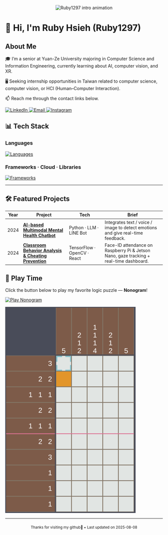 <p align="center">
  <img src="assets/intro.gif" alt="Ruby1297 intro animation" />
</p>

# 🤍 Hi, I'm Ruby Hsieh (Ruby1297)

## About Me

🎓 I’m a senior at Yuan-Ze University majoring in Computer Science and Information Engineering, currently learning about AI, computer vision, and XR.  

  
🖥️ Seeking internship opportunities in Taiwan related to computer science, computer vision, or HCI (Human–Computer Interaction).  

  
📫 Reach me through the contact links below.


<p>
  <a href="https://www.linkedin.com/in/ruby1297/" target="_blank">
    <img src="https://skillicons.dev/icons?i=linkedin" height="42" alt="LinkedIn" />
  </a>
  <a href="mailto:yuyu199127@gmail.com">
    <img src="https://skillicons.dev/icons?i=gmail" height="42" alt="Email" />
  </a>
  <a href="https://www.instagram.com/ruby.1297_" target="_blank">
    <img src="https://skillicons.dev/icons?i=instagram" height="42" alt="Instagram" />
  </a>


## 📊 Tech Stack

### Languages  
[![Languages](https://skillicons.dev/icons?i=c,cpp,java,js,py,php,html,css&perline=8)](https://skillicons.dev)

### Frameworks · Cloud · Libraries  
[![Frameworks](https://skillicons.dev/icons?i=aws,gcp,docker,firebase,pytorch,tensorflow,unity&perline=8)](https://skillicons.dev)

---

## 🛠 Featured Projects

| Year | Project | Tech | Brief |
|------|---------|------|-------|
| 2024 | **[AI-based Multimodal Mental Health Chatbot](https://github.com/ruby1297/Mobile-Application-Programming-Final-Project)** | Python · LLM · LINE Bot | Integrates text / voice / image to detect emotions and give real-time feedback. |
| 2024 | **[Classroom Behavior Analysis & Cheating Prevention](https://github.com/ruby1297/Classroom-Behavior-Analysis-and-Cheating-Prevention-System)** | TensorFlow · OpenCV · React | Face-ID attendance on Raspberry Pi & Jetson Nano, gaze tracking + real-time dashboard. |


## 🧩 Play Time

Click the button below to play my favorite logic puzzle — **Nonogram**!

[![Play Nonogram](https://img.shields.io/badge/Play-Nonogram-blue?style=for-the-badge)](https://ruby1297.github.io/nonograms/)

[![Nonogram Preview](assets/nonogram.gif)](https://ruby1297.github.io/nonograms/)



</p>

---

<p align="center">
  <sub> Thanks for visiting my github🩵 • Last updated on 2025-08-08</sub>
</p>
